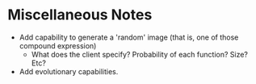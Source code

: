 Miscellaneous Notes
===================

* Add capability to generate a 'random' image (that is, one
  of those compound expression)
    * What does the client specify?  Probability of each
      function?  Size?  Etc?
* Add evolutionary capabilities.
